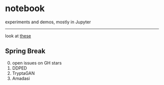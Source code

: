 # notebook

experiments and demos, mostly in Jupyter

---

look at [these](https://github.com/deepchem/deepchem/tree/master/examples/tutorials)

## Spring Break

0. open issues on GH stars
1. DDPED
2. TryptaGAN
3. Amadasi
